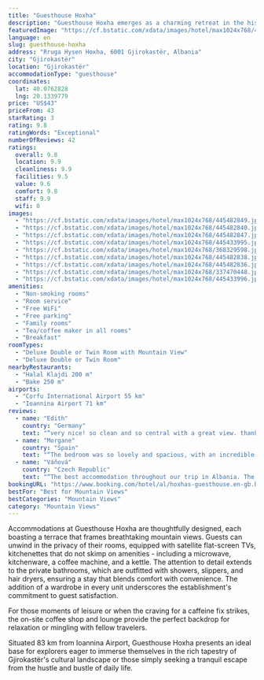 ```yaml
---
title: "Guesthouse Hoxha"
description: "Guesthouse Hoxha emerges as a charming retreat in the historic heart of Gjirokastër, a mere 45 km from the serene Zaravina Lake."
featuredImage: "https://cf.bstatic.com/xdata/images/hotel/max1024x768/445482849.jpg?k=65883e866e495d13692c1bf3e1aa8420cec845656d2a518108a3162544e8bf0a&o=&hp=1"
language: en
slug: guesthouse-hoxha
address: "Rruga Hysen Hoxha, 6001 Gjirokastër, Albania"
city: "Gjirokastër"
location: "Gjirokastër"
accommodationType: "guesthouse"
coordinates:
  lat: 40.0762828
  lng: 20.1339779
price: "US$43"
priceFrom: 43
starRating: 3
rating: 9.8
ratingWords: "Exceptional"
numberOfReviews: 42
ratings:
  overall: 9.8
  location: 9.9
  cleanliness: 9.9
  facilities: 9.5
  value: 9.6
  comfort: 9.8
  staff: 9.9
  wifi: 0
images:
  - "https://cf.bstatic.com/xdata/images/hotel/max1024x768/445482849.jpg?k=65883e866e495d13692c1bf3e1aa8420cec845656d2a518108a3162544e8bf0a&o=&hp=1"
  - "https://cf.bstatic.com/xdata/images/hotel/max1024x768/445482840.jpg?k=8c19bd45edb161d5a9ed3dbd8a417a519aa01152c8afb6195aef56aa22fc7fd2&o=&hp=1"
  - "https://cf.bstatic.com/xdata/images/hotel/max1024x768/445482847.jpg?k=671a9273a206f9f707f831e5ffb6113de87f158bdfeeb8539a254aab678d45d7&o=&hp=1"
  - "https://cf.bstatic.com/xdata/images/hotel/max1024x768/445433995.jpg?k=72d5be804f7fd7d80524fc9f1eef3c624698822f862a1145dd5297edfb70ffa6&o=&hp=1"
  - "https://cf.bstatic.com/xdata/images/hotel/max1024x768/368329598.jpg?k=9478f1378aada85265f353b0da84406b61e22609212b7e57736a765c6d92c35a&o=&hp=1"
  - "https://cf.bstatic.com/xdata/images/hotel/max1024x768/445482838.jpg?k=8aa8e6e1a08f06d63e58779d1ff4825ab55c1c57476e9ab72de45dbfd3f20626&o=&hp=1"
  - "https://cf.bstatic.com/xdata/images/hotel/max1024x768/445482836.jpg?k=ebe32043ddedc41724d972921b1f1f680c14ac18691fb4d79ede09a275315dec&o=&hp=1"
  - "https://cf.bstatic.com/xdata/images/hotel/max1024x768/337470448.jpg?k=fba733f75aef776a7620f5a739677dc3c695d61a43c73715d9a3cf56366d6c38&o=&hp=1"
  - "https://cf.bstatic.com/xdata/images/hotel/max1024x768/445433996.jpg?k=e56340c0d947e20e0f3887b741d1f5ff236ac52fa496d2f60fe1530246ebaeb1&o=&hp=1"
amenities:
  - "Non-smoking rooms"
  - "Room service"
  - "Free WiFi"
  - "Free parking"
  - "Family rooms"
  - "Tea/coffee maker in all rooms"
  - "Breakfast"
roomTypes:
  - "Deluxe Double or Twin Room with Mountain View"
  - "Deluxe Double or Twin Room"
nearbyRestaurants:
  - "Halal Klajdi 200 m"
  - "Bake 250 m"
airports:
  - "Corfu International Airport 55 km"
  - "Ioannina Airport 71 km"
reviews:
  - name: "Edith"
    country: "Germany"
    text: "“very nice! so clean and so central with a great view. thank you for everything and all your help! tip: bring enough cash to pay, I forgot that it won’t be charged automatically with credit card in Albania.”"
  - name: "Morgane"
    country: "Spain"
    text: "“The bedroom was so lovely and spacious, with an incredible view over the mountains. The localisation is great! The breakfast was nice and varied. You can take it in the terasse, which is so peaceful in the early morning. The family was nice, they...”"
  - name: "Váňová"
    country: "Czech Republic"
    text: "“The best accommodation throughout our trip in Albania. The place is in a traditional house with a stone roof that is typical of the city of Gjirokaster, right in the historic center. The space is truly extraordinary, and it enhanced our magical...”"
bookingURL: "https://www.booking.com/hotel/al/hoxhas-guesthouse.en-gb.html?aid=8035640"
bestFor: "Best for Mountain Views"
bestCategories: "Mountain Views"
category: "Mountain Views"
---
```


Accommodations at Guesthouse Hoxha are thoughtfully designed, each boasting a terrace that frames breathtaking mountain views. Guests can unwind in the privacy of their rooms, equipped with satellite flat-screen TVs, kitchenettes that do not skimp on amenities - including a microwave, kitchenware, a coffee machine, and a kettle. The attention to detail extends to the private bathrooms, which are outfitted with showers, slippers, and hair dryers, ensuring a stay that blends comfort with convenience. The addition of a wardrobe in every unit underscores the establishment's commitment to guest satisfaction.

For those moments of leisure or when the craving for a caffeine fix strikes, the on-site coffee shop and lounge provide the perfect backdrop for relaxation or mingling with fellow travelers.

Situated 83 km from Ioannina Airport, Guesthouse Hoxha presents an ideal base for explorers eager to immerse themselves in the rich tapestry of Gjirokastër's cultural landscape or those simply seeking a tranquil escape from the hustle and bustle of daily life.